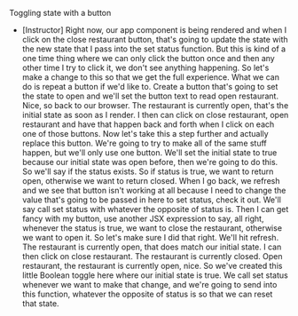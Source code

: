 Toggling state with a button
- [Instructor] Right now, our app component is being rendered and when I click on the close restaurant button, that's going to update the state with the new state that I pass into the set status function. But this is kind of a one time thing where we can only click the button once and then any other time I try to click it, we don't see anything happening. So let's make a change to this so that we get the full experience. What we can do is repeat a button if we'd like to. Create a button that's going to set the state to open and we'll set the button text to read open restaurant. Nice, so back to our browser. The restaurant is currently open, that's the initial state as soon as I render. I then can click on close restaurant, open restaurant and have that happen back and forth when I click on each one of those buttons. Now let's take this a step further and actually replace this button. We're going to try to make all of the same stuff happen, but we'll only use one button. We'll set the initial state to true because our initial state was open before, then we're going to do this. So we'll say if the status exists. So if status is true, we want to return open, otherwise we want to return closed. When I go back, we refresh and we see that button isn't working at all because I need to change the value that's going to be passed in here to set status, check it out. We'll say call set status with whatever the opposite of status is. Then I can get fancy with my button, use another JSX expression to say, all right, whenever the status is true, we want to close the restaurant, otherwise we want to open it. So let's make sure I did that right. We'll hit refresh. The restaurant is currently open, that does match our initial state. I can then click on close restaurant. The restaurant is currently closed. Open restaurant, the restaurant is currently open, nice. So we've created this little Boolean toggle here where our initial state is true. We call set status whenever we want to make that change, and we're going to send into this function, whatever the opposite of status is so that we can reset that state.